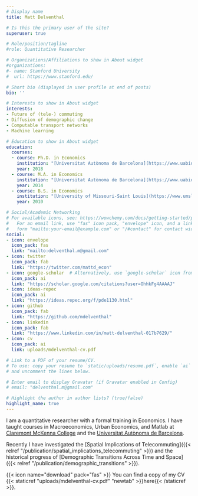 ```yaml
---
# Display name
title: Matt Delventhal

# Is this the primary user of the site?
superuser: true

# Role/position/tagline
#role: Quantitative Researcher

# Organizations/Affiliations to show in About widget
#organizations:
#- name: Stanford University
#  url: https://www.stanford.edu/

# Short bio (displayed in user profile at end of posts)
bio: ''

# Interests to show in About widget
interests:
- Future of (tele-) commuting
- Diffusion of demographic change
- Computable transport networks
- Machine learning

# Education to show in About widget
education:
  courses:
  - course: Ph.D. in Economics
    institution: "[Universitat Autònoma de Barcelona](https://www.uabidea.eu/ \"IDEA program\")"
    year: 2018
  - course: M.A. in Economics
    institution: "[Universitat Autònoma de Barcelona](https://www.uabidea.eu/ \"IDEA program\")"
    year: 2014
  - course: B.S. in Economics
    institution: "[University of Missouri-Saint Louis](https://www.umsl.edu/~econ/ \"UMSL econ department\")"
    year: 2010

# Social/Academic Networking
# For available icons, see: https://wowchemy.com/docs/getting-started/page-builder/#icons
#   For an email link, use "fas" icon pack, "envelope" icon, and a link in the
#   form "mailto:your-email@example.com" or "/#contact" for contact widget.
social:
- icon: envelope
  icon_pack: fas
  link: "mailto:delventhal.m@gmail.com"
- icon: twitter
  icon_pack: fab
  link: "https://twitter.com/mattd_econ"
- icon: google-scholar  # Alternatively, use `google-scholar` icon from `ai` icon pack
  icon_pack: ai
  link: "https://scholar.google.com/citations?user=OhhkFg4AAAAJ"
- icon: ideas-repec
  icon_pack: ai
  link: "https://ideas.repec.org/f/pde1130.html"
- icon: github
  icon_pack: fab
  link: "https://github.com/mdelventhal"
- icon: linkedin
  icon_pack: fab
  link: "https://www.linkedin.com/in/matt-delventhal-017b7629/"
- icon: cv
  icon_pack: ai
  link: uploads/mdelventhal-cv.pdf

# Link to a PDF of your resume/CV.
# To use: copy your resume to `static/uploads/resume.pdf`, enable `ai` icons in `params.toml`, 
# and uncomment the lines below.

# Enter email to display Gravatar (if Gravatar enabled in Config)
# email: "delventhal.m@gmail.com"

# Highlight the author in author lists? (true/false)
highlight_name: true
---
```


I am a quantitative researcher with a formal training in Economics. I have taught courses in Macroeconomics, Urban Economics, and Matlab at [Claremont McKenna College](https://www.cmc.edu/robert-day-school "The Robert Day School of Economics and Finance") and the [Universitat Autònoma de Barcelona](https://www.uabidea.eu/ "IDEA program, UAB").

<!---Some have called me the [Kyrie Irving](https://nypost.com/2022/03/27/nets-kyrie-irving-gets-thunderous-ovation-in-first-game-back-at-barclays-center/ "Kyrie Irving") of macroeconomists.--->

Recently I have investigated the [Spatial Implications of Telecommuting]({{< relref "/publication/spatial_implications_telecommuting" >}}) and the historical progress of [Demographic Transitions Across Time and Space]({{< relref "/publication/demographic_transitions" >}}).

{{< icon name="download" pack="fas" >}} You can find a copy of my CV {{< staticref "uploads/mdelventhal-cv.pdf" "newtab" >}}here{{< /staticref >}}.
